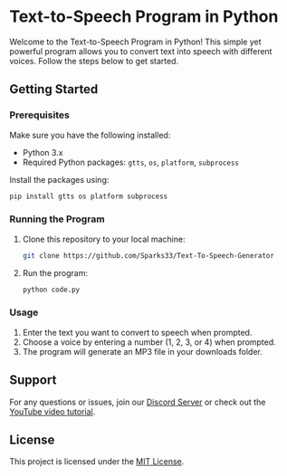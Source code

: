 # Text-to-Speech Program in Python

Welcome to the Text-to-Speech Program in Python! This simple yet powerful program allows you to convert text into speech with different voices. Follow the steps below to get started.

## Getting Started

### Prerequisites

Make sure you have the following installed:

- Python 3.x
- Required Python packages: `gtts`, `os`, `platform`, `subprocess`

Install the packages using:

```bash
pip install gtts os platform subprocess
```

### Running the Program

1. Clone this repository to your local machine:

   ```bash
   git clone https://github.com/Sparks33/Text-To-Speech-Generator
   ```

3. Run the program:

   ```bash
   python code.py
   ```

### Usage

1. Enter the text you want to convert to speech when prompted.
2. Choose a voice by entering a number (1, 2, 3, or 4) when prompted.
3. The program will generate an MP3 file in your downloads folder.

## Support

For any questions or issues, join our [Discord Server](https://discord.gg/pEVh58ER4z) or check out the [YouTube video tutorial](https://youtu.be/IsGLsoAnYeE?si=uriMNJZSDYpl5iAd).

## License

This project is licensed under the [MIT License](LICENSE).
